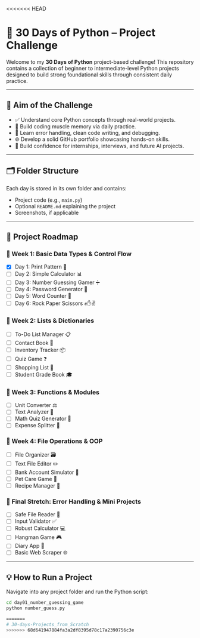 <<<<<<< HEAD
# 🚀 30 Days of Python – Project Challenge

Welcome to my **30 Days of Python** project-based challenge! This repository contains a collection of beginner to intermediate-level Python projects designed to build strong foundational skills through consistent daily practice.

---

## 🎯 Aim of the Challenge

- ✅ Understand core Python concepts through real-world projects.
- 🔁 Build coding muscle memory via daily practice.
- 🧠 Learn error handling, clean code writing, and debugging.
- 🌐 Develop a solid GitHub portfolio showcasing hands-on skills.
- 💼 Build confidence for internships, interviews, and future AI projects.

---

## 🗂️ Folder Structure

Each day is stored in its own folder and contains:
- Project code (e.g., `main.py`)
- Optional `README.md` explaining the project
- Screenshots, if applicable

---

## 📅 Project Roadmap

### 🔹 Week 1: Basic Data Types & Control Flow
- [x] Day 1: Print Pattern 🎲
- [ ] Day 2: Simple Calculator 📊
- [ ] Day 3: Number Guessing Gamer ➗
- [ ] Day 4: Password Generator 🔐
- [ ] Day 5: Word Counter 📄
- [ ] Day 6: Rock Paper Scissors ✊✋✌️

### 🔹 Week 2: Lists & Dictionaries
- [ ] To-Do List Manager 📋
- [ ] Contact Book 📇
- [ ] Inventory Tracker 📦
- [ ] Quiz Game ❓
- [ ] Shopping List 🛒
- [ ] Student Grade Book 🎓

### 🔹 Week 3: Functions & Modules
- [ ] Unit Converter ⚖️
- [ ] Text Analyzer 📝
- [ ] Math Quiz Generator 🧮
- [ ] Expense Splitter 💸

### 🔹 Week 4: File Operations & OOP
- [ ] File Organizer 🗃️
- [ ] Text File Editor ✏️
- [ ] Bank Account Simulator 🏦
- [ ] Pet Care Game 🐶
- [ ] Recipe Manager 🍲

### 🔹 Final Stretch: Error Handling & Mini Projects
- [ ] Safe File Reader 📂
- [ ] Input Validator ✅
- [ ] Robust Calculator 💻
- [ ] Hangman Game 🎮
- [ ] Diary App 📔
- [ ] Basic Web Scraper 🌐

---

## 💡 How to Run a Project

Navigate into any project folder and run the Python script:

```bash
cd day01_number_guessing_game
python number_guess.py

=======
# 30-days-Projects_from_Scratch
>>>>>>> 68d641947884fa3a2df8395d78c17a2390756c3e
